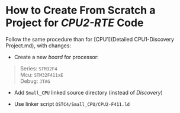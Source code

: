 # How to Create From Scratch a Project for _CPU2-RTE_ Code #

Follow the same procedure than for [CPU1](Detailed CPU1-Discovery Project.md), with changes:

- Create a new _board_ for processor:  
>   Series: `STM32F4`  
>   Mcu: `STM32F411xE`  
>   Debug: `JTAG`  

- Add `Small_CPU` linked source directory (instead of _Discovery_)

- Use linker script `OSTC4/Small_CPU/CPU2-F411.ld`